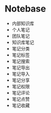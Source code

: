 <!--
 * @Author: jackning 270580156@qq.com
 * @Date: 2025-01-21 11:15:01
 * @LastEditors: jackning 270580156@qq.com
 * @LastEditTime: 2025-01-21 11:15:09
 * @Description: bytedesk.com https://github.com/Bytedesk/bytedesk
 *   Please be aware of the BSL license restrictions before installing Bytedesk IM – 
 *  selling, reselling, or hosting Bytedesk IM as a service is a breach of the terms and automatically terminates your rights under the license. 
 *  Business Source License 1.1: https://github.com/Bytedesk/bytedesk/blob/main/LICENSE 
 *  contact: 270580156@qq.com 
 * 
 * Copyright (c) 2025 by bytedesk.com, All Rights Reserved. 
-->
# Notebase

- 内部知识库
- 个人笔记
- 团队笔记
- 知识库笔记
- 笔记分类
- 笔记标签
- 笔记搜索
- 笔记导出
- 笔记导入
- 笔记分享
- 笔记权限
- 笔记评论
- 笔记点赞
- 笔记收藏
